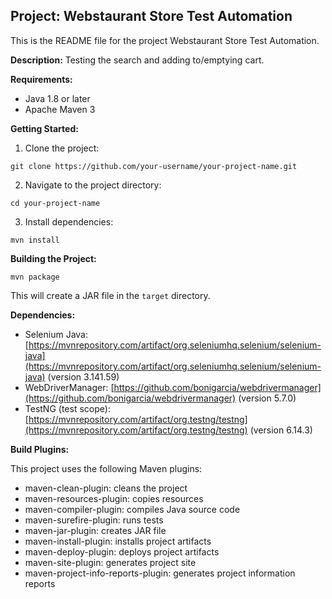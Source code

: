##  Project:  Webstaurant Store Test Automation

This is the README file for the project Webstaurant Store Test Automation. 

**Description:**  Testing the search and adding to/emptying cart. 

**Requirements:**

* Java 1.8 or later
* Apache Maven 3

**Getting Started:**

1. Clone the project:

```
git clone https://github.com/your-username/your-project-name.git
```
2. Navigate to the project directory:

```
cd your-project-name
```
3. Install dependencies:

```
mvn install
```

**Building the Project:**

```
mvn package
```

This will create a JAR file in the `target` directory.

**Dependencies:**

* Selenium Java: [https://mvnrepository.com/artifact/org.seleniumhq.selenium/selenium-java](https://mvnrepository.com/artifact/org.seleniumhq.selenium/selenium-java) (version 3.141.59)
* WebDriverManager: [https://github.com/bonigarcia/webdrivermanager](https://github.com/bonigarcia/webdrivermanager) (version 5.7.0)
* TestNG (test scope): [https://mvnrepository.com/artifact/org.testng/testng](https://mvnrepository.com/artifact/org.testng/testng) (version 6.14.3)


**Build Plugins:**

This project uses the following Maven plugins:

* maven-clean-plugin: cleans the project
* maven-resources-plugin: copies resources
* maven-compiler-plugin: compiles Java source code
* maven-surefire-plugin: runs tests
* maven-jar-plugin: creates JAR file
* maven-install-plugin: installs project artifacts
* maven-deploy-plugin: deploys project artifacts
* maven-site-plugin: generates project site
* maven-project-info-reports-plugin: generates project information reports
